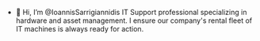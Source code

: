 - 👋 Hi, I’m @IoannisSarrigiannidis
IT Support professional specializing in hardware and asset management.
I ensure our company's rental fleet of IT machines is always ready for action.
